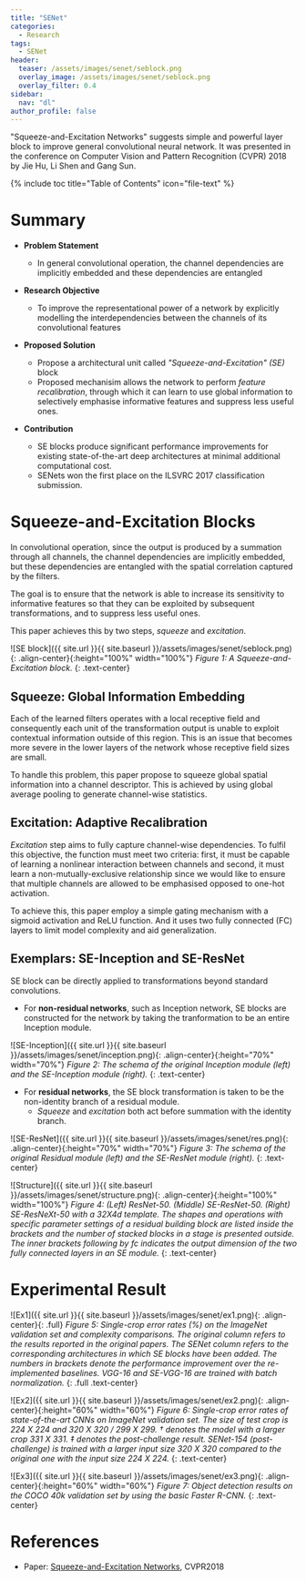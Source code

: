 ```yaml
---
title: "SENet"
categories:
  - Research
tags:
  - SENet
header:
  teaser: /assets/images/senet/seblock.png
  overlay_image: /assets/images/senet/seblock.png
  overlay_filter: 0.4
sidebar:
  nav: "dl"
author_profile: false
---
```


"Squeeze-and-Excitation Networks" suggests simple and powerful layer block to improve general convolutional neural network.
It was presented in the conference on Computer Vision and Pattern Recognition (CVPR) 2018 by Jie Hu, Li Shen and Gang Sun.

{% include toc title="Table of Contents" icon="file-text" %}

# Summary

- **Problem Statement**
  - In general convolutional operation, the channel dependencies are implicitly embedded and these dependencies are entangled
  
- **Research Objective**
  - To improve the representational power of a network by explicitly modelling the interdependencies between the channels of its convolutional features
  
- **Proposed Solution**
  - Propose a architectural unit called *"Squeeze-and-Excitation" (SE)* block    
  - Proposed mechanisim allows the network to perform *feature recalibration*, through which it can learn to use global information to selectively emphasise informative features and suppress less useful ones.
  
- **Contribution**
  - SE blocks produce significant performance improvements for existing state-of-the-art deep architectures at minimal additional computational cost.
  - SENets won the first place on the ILSVRC 2017 classification submission.

# Squeeze-and-Excitation Blocks
In convolutional operation, since the output is produced by a summation through all channels, the channel dependencies are implicitly embedded, but these dependencies are entangled with the spatial correlation captured by the filters.

The goal is to ensure that the network is able to increase its sensitivity to informative features so that they can be exploited by subsequent transformations, and to suppress less useful ones.

This paper achieves this by two steps, *squeeze* and *excitation*.

![SE block]({{ site.url }}{{ site.baseurl }}/assets/images/senet/seblock.png){: .align-center}{:height="100%" width="100%"}
*Figure 1: A Squeeze-and-Excitation block.*
{: .text-center}

## Squeeze: Global Information Embedding
Each of the learned filters operates with a local receptive field and consequently each unit of the transformation output is unable to exploit contextual information outside of this region. This is an issue that becomes more severe in the lower layers of the network whose receptive field sizes are small.

To handle this problem, this paper propose to squeeze global spatial information into a channel descriptor.
This is achieved by using global average pooling to generate channel-wise statistics.

## Excitation: Adaptive Recalibration
*Excitation* step aims to fully capture channel-wise dependencies.
To fulfil this objective, the function must meet two criteria: first, it must be capable of learning a nonlinear interaction between channels and second, it must learn a non-mutually-exclusive relationship since we would like to ensure that multiple channels are allowed to be emphasised opposed to one-hot activation.

To achieve this, this paper employ a simple gating mechanism with a sigmoid activation and ReLU function.
And it uses two fully connected (FC) layers to limit model complexity and aid generalization.

## Exemplars: SE-Inception and SE-ResNet
SE block can be directly applied to transformations beyond standard convolutions.

- For **non-residual networks**, such as Inception network, SE blocks are constructed for the network by taking the tranformation to be an entire Inception module.

![SE-Inception]({{ site.url }}{{ site.baseurl }}/assets/images/senet/inception.png){: .align-center}{:height="70%" width="70%"}
*Figure 2: The schema of the original Inception module (left) and the SE-Inception module (right).*
{: .text-center}

- For **residual networks**, the SE block transformation is taken to be the non-identity branch of a residual module.
  - *Squeeze* and *excitation* both act before summation with the identity branch.

![SE-ResNet]({{ site.url }}{{ site.baseurl }}/assets/images/senet/res.png){: .align-center}{:height="70%" width="70%"}
*Figure 3: The schema of the original Residual module (left) and the SE-ResNet module (right).*
{: .text-center}

![Structure]({{ site.url }}{{ site.baseurl }}/assets/images/senet/structure.png){: .align-center}{:height="100%" width="100%"}
*Figure 4: (Left) ResNet-50. (Middle) SE-ResNet-50. (Right) SE-ResNeXt-50 with a 32X4d template. The shapes and operations with specific parameter settings of a residual building block are listed inside the brackets and the number of stacked blocks in a stage is presented outside. The inner brackets following by fc indicates the output dimension of the two fully connected layers in an SE module.*
{: .text-center}


# Experimental Result

![Ex1]({{ site.url }}{{ site.baseurl }}/assets/images/senet/ex1.png){: .align-center}{: .full}
*Figure 5: Single-crop error rates (%) on the ImageNet validation set and complexity comparisons. The original column refers to the results reported in the original papers. The SENet column refers to the corresponding architectures in which SE blocks have been added. The numbers in brackets denote the performance improvement over the re-implemented baselines. VGG-16 and SE-VGG-16 are trained with batch normalization.*
{: .full .text-center}

![Ex2]({{ site.url }}{{ site.baseurl }}/assets/images/senet/ex2.png){: .align-center}{:height="60%" width="60%"}
*Figure 6: Single-crop error rates of state-of-the-art CNNs on ImageNet validation set. The size of test crop is 224 X 224 and 320 X 320 / 299 X 299. † denotes the model with a larger crop 331 X 331. ‡ denotes the post-challenge result. SENet-154 (post-challenge) is trained with a larger input size 320 X 320 compared to the original one with the input size 224 X 224.*
{: .text-center}

![Ex3]({{ site.url }}{{ site.baseurl }}/assets/images/senet/ex3.png){: .align-center}{:height="60%" width="60%"}
*Figure 7: Object detection results on the COCO 40k validation set by using the basic Faster R-CNN.*
{: .text-center}


# References
- Paper: [Squeeze-and-Excitation Networks](https://arxiv.org/pdf/1709.01507.pdf), CVPR2018
